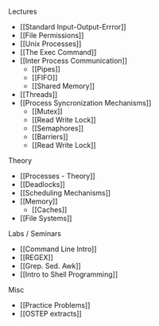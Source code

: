 Lectures
- [[Standard Input-Output-Errror]]
- [[File Permissions]]
- [[Unix Processes]]
- [[The Exec Command]]
- [[Inter Process Communication]]
	- [[Pipes]]
	- [[FIFO]]
	- [[Shared Memory]]
- [[Threads]]
- [[Process Syncronization Mechanisms]]
	- [[Mutex]]
	- [[Read Write Lock]]
	- [[Semaphores]]
	- [[Barriers]]
	- [[Read Write Lock]]

Theory
- [[Processes - Theory]]
- [[Deadlocks]]
- [[Scheduling Mechanisms]]
- [[Memory]]
	- [[Caches]]
- [[File Systems]]

Labs / Seminars
- [[Command Line Intro]]
- [[REGEX]]
- [[Grep. Sed. Awk]]
- [[Intro to Shell Programming]]

Misc
- [[Practice Problems]]
- [[OSTEP extracts]]